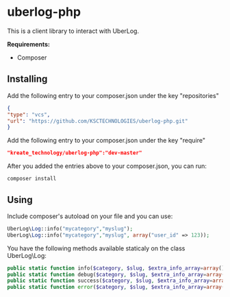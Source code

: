 uberlog-php
==========

This is a client library to interact with UberLog.

**Requirements:**

- Composer


Installing
-----------

Add the following entry to your composer.json under the key "repositories"
```json
{
"type": "vcs",
"url": "https://github.com/KSCTECHNOLOGIES/uberlog-php.git"
}

```
Add the following entry to your composer.json under the key "require"
```json
"kreate_technology/uberlog-php":"dev-master"
```

After you added the entries above to your composer.json, you can run:
```shell
composer install
```

Using
-----------

Include composer's autoload on your file and you can use:
```php
UberLog\Log::info("mycategory","myslug");
UberLog\Log::info("mycategory","myslug", array("user_id" => 123));
```
You have the following methods available staticaly on the class UberLog\Log:
```php
public static function info($category, $slug, $extra_info_array=array());
public static function debug($category, $slug, $extra_info_array=array());
public static function success($category, $slug, $extra_info_array=array());
public static function error($category, $slug, $extra_info_array=array());
```
